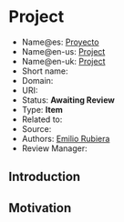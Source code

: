 # Project

* Name@es: [Proyecto]()
* Name@en-us: [Project]()
* Name@en-uk: [Project]()
* Short name: 
* Domain: 
* URI: 
* Status: **Awaiting Review**
* Type: **Item**
* Related to:
* Source: 
* Authors: [Emilio Rubiera](https://github.com/spitxa)
* Review Manager:

## Introduction



## Motivation